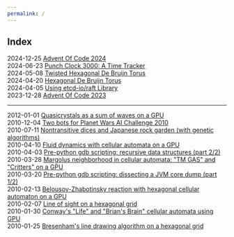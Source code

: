 ```yaml
---
permalink: /
---
```

## Index

2024-12-25 [Advent Of Code 2024](https://github.com/zvold/aoc?tab=readme-ov-file#2024) \
2024-06-23 [Punch Clock 3000: A Time Tracker](2024-06-23/punch-clock-3000-a-time-tracker.md) \
2024-05-08 [Twisted Hexagonal De Bruijn Torus](2024-05-08/twisted-hexagonal-de-bruijn-torus.md) \
2024-04-20 [Hexagonal De Bruijn Torus](2024-04-20/hexagonal-de-bruijn-torus.md) \
2024-04-05 [Using etcd-io/raft Library](https://zvold.github.io/using-etcd-io-raft/) \
2023-12-28 [Advent Of Code 2023](https://github.com/zvold/aoc?tab=readme-ov-file#2023)

---

2012-01-01 [Quasicrystals as a sum of waves on a GPU](https://zvold.blogspot.com/2012/01/quasicrystals-as-sum-of-waves-on-gpu.html) \
2010-12-04 [Two bots for Planet Wars AI Challenge 2010](https://zvold.blogspot.com/2010/12/two-bots-for-planet-wars-ai-challenge.html) \
2010-07-11 [Nontransitive dices and Japanese rock garden (with genetic algorithms)](https://zvold.blogspot.com/2010/07/nontransitive-dices-and-japanese-rock.html) \
2010-04-10 [Fluid dynamics with cellular automata on a GPU](https://zvold.blogspot.com/2010/04/fluid-dynamics-with-cellular-automata.html) \
2010-04-03 [Pre-python gdb scripting: recursive data structures (part 2/2)](https://zvold.blogspot.com/2010/04/pre-python-gdb-scripting-recursive-data.html) \
2010-03-28 [Margolus neighborhood in cellular automata: "TM GAS" and "Critters" on a GPU](https://zvold.blogspot.com/2010/03/margolus-neighborhood-in-cellular.html) \
2010-03-20 [Pre-python gdb scripting: dissecting a JVM core dump (part 1/2)](https://zvold.blogspot.com/2010/03/pre-python-gdb-scripting-dissecting-jvm.html) \
2010-02-13 [Belousov-Zhabotinsky reaction with hexagonal cellular automaton on a GPU](https://zvold.blogspot.com/2010/02/belousov-zhabotinsky-reaction-with.html) \
2010-02-07 [Line of sight on a hexagonal grid](https://zvold.blogspot.com/2010/02/line-of-sight-on-hexagonal-grid.html) \
2010-01-30 [Conway's "Life" and "Brian's Brain" cellular automata using GPU](https://zvold.blogspot.com/2010/01/conways-life-and-brians-brain-cellular.html) \
2010-01-25 [Bresenham's line drawing algorithm on a hexagonal grid](https://zvold.blogspot.com/2010/01/bresenhams-line-drawing-algorithm-on_26.html)